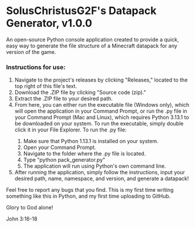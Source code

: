 <h1>SolusChristusG2F's Datapack Generator, v1.0.0</h1>
<p>An open-source Python console application created to provide a quick, easy way to generate the file structure of a Minecraft datapack for any version of the game.<p>
<h3>Instructions for use:</h3>
<ol>
  <li>Navigate to the project's releases by clicking "Releases," located to the top right of this file's text.</li>
  <li>Download the .ZIP file by clicking "Source code (zip)."</li>
  <li>Extract the .ZIP file to your desired path.</li>
  <li>From here, you can either run the executable file (Windows only), which will open the application in your Command Prompt, or run the .py file in your Command Prompt (Mac and Linux), which requires Python 3.13.1 to be downloaded on your system. To run the executable, simply double click it in your File Explorer. To run the .py file:</li>
  <ol>
    <li>Make sure that Python 1.13.1 is installed on your system.</li>
    <li>Open your Command Prompt.</li>
    <li>Navigate to the folder where the .py file is located.</li>
    <li>Type "python pack_generator.py"</li>
    <li>The application will run using Python's own command line.</li>
  </ol>
  <li>After running the application, simply follow the instructions, input your desired path, name, namespace, and version, and generate a datapack!</li>
</ol>
<p>Feel free to report any bugs that you find. This is my first time writing something like this in Python, and my first time uploading to GitHub.</p>
<p bold=true>Glory to God alone!</p>
<p>John 3:16-18</p>
